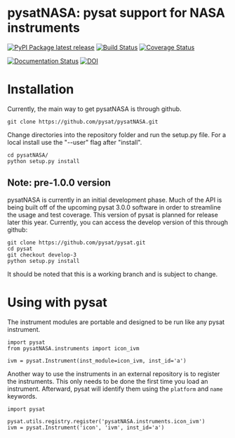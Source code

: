 # pysatNASA: pysat support for NASA instruments
[![PyPI Package latest release](https://img.shields.io/pypi/v/pysatNASA.svg)](https://pypi.python.org/pypi/pysatNASA)
[![Build Status](https://travis-ci.com/pysat/pysatNASA.svg?branch=main)](https://travis-ci.com/pysat/pysatNASA)
[![Coverage Status](https://coveralls.io/repos/github/pysat/pysatNASA/badge.svg?branch=main)](https://coveralls.io/github/pysat/pysatNASA?branch=main)

[![Documentation Status](https://readthedocs.org/projects/pysatnasa/badge/?version=latest)](https://pysatnasa.readthedocs.io/en/latest/?badge=latest)
[![DOI](https://zenodo.org/badge/287387638.svg)](https://zenodo.org/badge/latestdoi/287387638)

# Installation

Currently, the main way to get pysatNASA is through github.

```
git clone https://github.com/pysat/pysatNASA.git
```

Change directories into the repository folder and run the setup.py file.  For
a local install use the "--user" flag after "install".

```
cd pysatNASA/
python setup.py install
```

Note: pre-1.0.0 version
------------------
pysatNASA is currently in an initial development phase.  Much of the API is being built off of the upcoming pysat 3.0.0 software in order to streamline the usage and test coverage.  This version of pysat is planned for release later this year.  Currently, you can access the develop version of this through github:
```
git clone https://github.com/pysat/pysat.git
cd pysat
git checkout develop-3
python setup.py install
```
It should be noted that this is a working branch and is subject to change.

# Using with pysat

The instrument modules are portable and designed to be run like any pysat instrument.

```
import pysat
from pysatNASA.instruments import icon_ivm

ivm = pysat.Instrument(inst_module=icon_ivm, inst_id='a')
```
Another way to use the instruments in an external repository is to register the instruments.  This only needs to be done the first time you load an instrument.  Afterward, pysat will identify them using the `platform` and `name` keywords.

```
import pysat

pysat.utils.registry.register('pysatNASA.instruments.icon_ivm')
ivm = pysat.Instrument('icon', 'ivm', inst_id='a')
```
